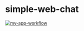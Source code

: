 # simple-web-chat

[![my-app-workflow](https://github.com/mmeowmeow/simple-web-chat/actions/workflows/app-workflow.yml/badge.svg)](https://github.com/mmeowmeow/simple-web-chat/actions/workflows/app-workflow.yml)

# 
